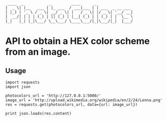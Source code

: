      ____  _           _         ____      _                
    |  _ \| |__   ___ | |_ ___  / ___|___ | | ___  _ __ ___ 
    | |_) | '_ \ / _ \| __/ _ \| |   / _ \| |/ _ \| '__/ __|
    |  __/| | | | (_) | || (_) | |__| (_) | | (_) | |  \__ \
    |_|   |_| |_|\___/ \__\___/ \____\___/|_|\___/|_|  |___/
                                                            

# API to obtain a HEX color scheme from an image.

## Usage

    import requests
    import json

    photocolors_url = 'http://127.0.0.1:5000/'
    image_url = 'http://upload.wikimedia.org/wikipedia/en/2/24/Lenna.png'
    res = requests.get(photocolors_url, data={url: image_url})

    print json.loads(res.content)

